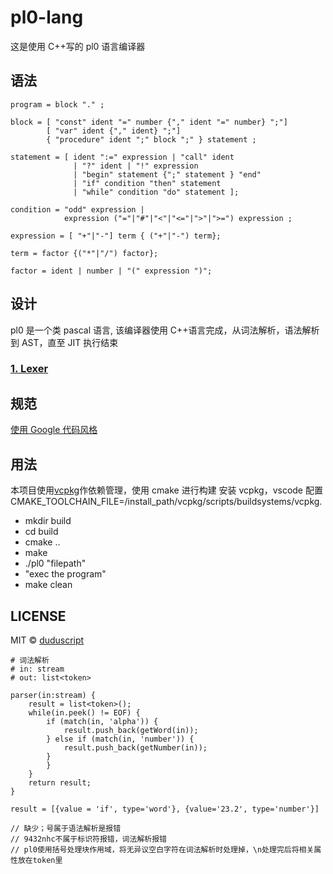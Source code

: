 <!--
 * @Author: zhangsunbaohong
 * @Email: zhangsunbaohong@163.com
 * @Date: 2021-10-12 07:59:47
 * @LastEditTime: 2021-10-19 22:15:09
 * @Description:
-->

# pl0-lang

这是使用 C++写的 pl0 语言编译器

## 语法

```
program = block "." ;

block = [ "const" ident "=" number {"," ident "=" number} ";"]
        [ "var" ident {"," ident} ";"]
        { "procedure" ident ";" block ";" } statement ;

statement = [ ident ":=" expression | "call" ident
              | "?" ident | "!" expression
              | "begin" statement {";" statement } "end"
              | "if" condition "then" statement
              | "while" condition "do" statement ];

condition = "odd" expression |
            expression ("="|"#"|"<"|"<="|">"|">=") expression ;

expression = [ "+"|"-"] term { ("+"|"-") term};

term = factor {("*"|"/") factor};

factor = ident | number | "(" expression ")";
```

## 设计

pl0 是一个类 pascal 语言, 该编译器使用 C++语言完成，从词法解析，语法解析到 AST，直至 JIT 执行结束

### [1. Lexer](./docs/Lexer.md)

## 规范

[使用 Google 代码风格](https://zh-google-styleguide.readthedocs.io/en/latest/google-cpp-styleguide/naming/#general-naming-rules)

## 用法

本项目使用[vcpkg](https://vcpkg.io/en/index.html)作依赖管理，使用 cmake 进行构建
安装 vcpkg，vscode 配置 CMAKE_TOOLCHAIN_FILE=/install_path/vcpkg/scripts/buildsystems/vcpkg.

- mkdir build
- cd build
- cmake ..
- make
- ./pl0 "filepath"
- "exec the program"
- make clean

## LICENSE

MIT © [duduscript](https://github.com/duduscript)

```
# 词法解析
# in: stream
# out: list<token>

parser(in:stream) {
	result = list<token>();
	while(in.peek() != EOF) {
		if (match(in, 'alpha')) {
			result.push_back(getWord(in));
		} else if (match(in, 'number')) {
			result.push_back(getNumber(in));
		}
		}
	}
	return result;
}

result = [{value = 'if', type='word'}, {value='23.2', type='number'}]

// 缺少；号属于语法解析是报错
// 9432nhc不属于标识符报错，词法解析报错
// pl0使用括号处理块作用域，将无异议空白字符在词法解析时处理掉，\n处理完后将相关属性放在token里
```
